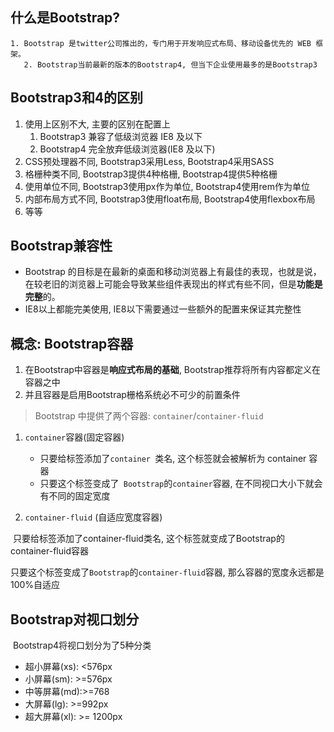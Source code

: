 ## 什么是Bootstrap?

    1. Bootstrap 是twitter公司推出的，专门用于开发响应式布局、移动设备优先的 WEB 框架。
       2. Bootstrap当前最新的版本的Bootstrap4, 但当下企业使用最多的是Bootstrap3



## Bootstrap3和4的区别

1. 使用上区别不大, 主要的区别在配置上
   1. Bootstrap3 兼容了低级浏览器 IE8 及以下
   2. Bootstrap4 完全放弃低级浏览器(IE8 及以下)
2. CSS预处理器不同, Bootstrap3采用Less, Bootstrap4采用SASS
3. 格栅种类不同, Bootstrap3提供4种格栅, Bootstrap4提供5种格栅
4. 使用单位不同, Bootstrap3使用px作为单位, Bootstrap4使用rem作为单位
5. 内部布局方式不同, Bootstrap3使用float布局, Bootstrap4使用flexbox布局
6. 等等

## Bootstrap兼容性

- Bootstrap 的目标是在最新的桌面和移动浏览器上有最佳的表现，也就是说，在较老旧的浏览器上可能会导致某些组件表现出的样式有些不同，但是**功能是完整**的。
- IE8以上都能完美使用, IE8以下需要通过一些额外的配置来保证其完整性



## 概念: Bootstrap容器

1. 在Bootstrap中容器是**响应式布局的基础**, Bootstrap推荐将所有内容都定义在容器之中
2. 并且容器是启用Bootstrap栅格系统必不可少的前置条件

> Bootstrap 中提供了两个容器: `container`/`container-fluid`

1. `container`容器(固定容器)
   - 只要给标签添加了`container `类名, 这个标签就会被解析为 container 容器
   - 只要这个标签变成了` Bootstrap`的`container`容器, 在不同视口大小下就会有不同的固定宽度

2. `container-fluid` (自适应宽度容器)

​    只要给标签添加了container-fluid类名, 这个标签就变成了Bootstrap的container-fluid容器

​    只要这个标签变成了`Bootstrap`的`container-fluid`容器, 那么容器的宽度永远都是100%自适应



## Bootstrap对视口划分

​    Bootstrap4将视口划分为了5种分类

- 超小屏幕(xs): <576px
- 小屏幕(sm): >=576px
- 中等屏幕(md):>=768
- 大屏幕(lg): >=992px
- 超大屏幕(xl): >= 1200px